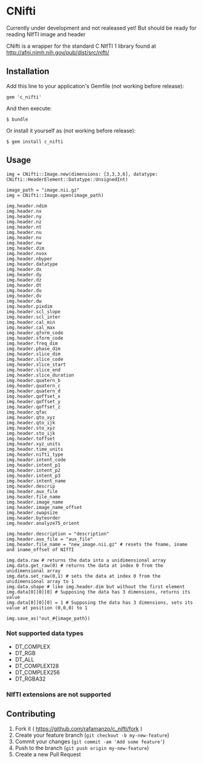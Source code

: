# CNifti

Currently under development and not realeased yet! But should be ready for reading NIfTI image and header

CNifti is a wrapper for the standard C NIfTI 1 library found at http://afni.nimh.nih.gov/pub/dist/src/nifti/

## Installation

Add this line to your application's Gemfile (not working before release):

    gem 'c_nifti'

And then execute:

    $ bundle

Or install it yourself as  (not working before release):

    $ gem install c_nifti

## Usage

    img = CNifti::Image.new(dimensions: [3,3,3,6], datatype: CNifti::HeaderElement::Datatype::UnsignedInt)

    image_path = "image.nii.gz"
    img = CNifti::Image.open(image_path)

    img.header.ndim
    img.header.nx
    img.header.ny
    img.header.nz
    img.header.nt
    img.header.nu
    img.header.nv
    img.header.nw
    img.header.dim
    img.header.nvox
    img.header.nbyper
    img.header.datatype
    img.header.dx
    img.header.dy
    img.header.dz
    img.header.dt
    img.header.du
    img.header.dv
    img.header.dw
    img.header.pixdim
    img.header.scl_slope
    img.header.scl_inter
    img.header.cal_min
    img.header.cal_max
    img.header.qform_code
    img.header.sform_code
    img.header.freq_dim
    img.header.phase_dim
    img.header.slice_dim
    img.header.slice_code
    img.header.slice_start
    img.header.slice_end
    img.header.slice_duration
    img.header.quatern_b
    img.header.quatern_c
    img.header.quatern_d
    img.header.qoffset_x
    img.header.qoffset_y
    img.header.qoffset_z
    img.header.qfac
    img.header.qto_xyz
    img.header.qto_ijk
    img.header.sto_xyz
    img.header.sto_ijk
    img.header.toffset
    img.header.xyz_units
    img.header.time_units
    img.header.nifti_type
    img.header.intent_code
    img.header.intent_p1
    img.header.intent_p2
    img.header.intent_p3
    img.header.intent_name
    img.header.descrip
    img.header.aux_file
    img.header.file_name
    img.header.image_name
    img.header.image_name_offset
    img.header.swapsize
    img.header.byteorder
    img.header.analyze75_orient

    img.header.description = "description"
    img.header.aux_file = "aux_file"
    img.header.file_name = "new_image.nii.gz" # resets the fname, iname and iname_offset of NIfTI

    img.data.raw # returns the data into a unidimensional array
    img.data.get_raw(0) # returns the data at index 0 from the unidimensional array
    img.data.set_raw(0,1) # sets the data at index 0 from the unidimensional array to 1
    img.data.shape # like img.header.dim but without the first element
    img.data[0][0][0] # Supposing the data has 3 dimensions, returns its value
    img.data[0][0][0] = 1 # Supposing the data has 3 dimensions, sets its value at position (0,0,0) to 1

    img.save_as("out_#{image_path})

### Not supported data types
* DT_COMPLEX
* DT_RGB
* DT_ALL
* DT_COMPLEX128
* DT_COMPLEX256
* DT_RGBA32

### NIfTI extensions are not supported

## Contributing

1. Fork it ( https://github.com/rafamanzo/c_nifti/fork )
2. Create your feature branch (`git checkout -b my-new-feature`)
3. Commit your changes (`git commit -am 'Add some feature'`)
4. Push to the branch (`git push origin my-new-feature`)
5. Create a new Pull Request
